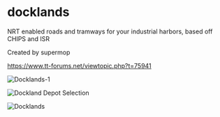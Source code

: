 # docklands
NRT enabled roads and tramways for your industrial harbors, based off CHIPS and ISR

Created by supermop

https://www.tt-forums.net/viewtopic.php?t=75941

![Docklands-1](https://github.com/therealbungus/docklands/assets/449237/215371a5-e82b-4ad4-b35f-2c3c67142db8)

![Dockland Depot Selection](https://github.com/therealbungus/docklands/assets/449237/06579035-6d4d-4376-bd36-a0b440401951)

![Docklands](https://github.com/therealbungus/docklands/assets/449237/6b38c9fb-b5d0-41d5-89ea-a38f82f181e6)

